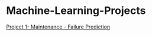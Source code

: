 # Machine-Learning-Projects
[Project 1- Maintenance - Failure Prediction](https://github.com/RumeysaHilal/Machine-Learning-Projects/tree/main/maintenance-prediction-project)
